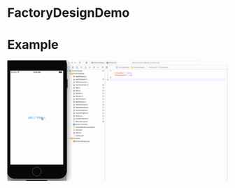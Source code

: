 # FactoryDesignDemo


# Example

![image](https://github.com/RainManGO/FactoryDesignDemo/blob/master/factoryDesign.gif)
